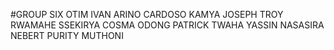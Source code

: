 #GROUP SIX
OTIM IVAN
ARINO CARDOSO
KAMYA JOSEPH
TROY RWAMAHE
SSEKIRYA COSMA
ODONG PATRICK
TWAHA YASSIN
NASASIRA NEBERT
PURITY MUTHONI